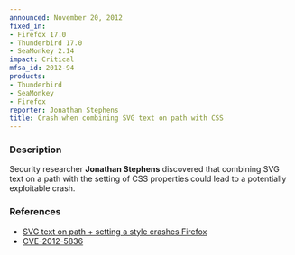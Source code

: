 ```yaml
---
announced: November 20, 2012
fixed_in:
- Firefox 17.0
- Thunderbird 17.0
- SeaMonkey 2.14
impact: Critical
mfsa_id: 2012-94
products:
- Thunderbird
- SeaMonkey
- Firefox
reporter: Jonathan Stephens
title: Crash when combining SVG text on path with CSS
---
```


<h3>Description</h3>

<p>Security researcher <strong>Jonathan Stephens</strong> discovered that combining SVG text on a path with the setting of CSS properties could lead to a potentially exploitable crash.
</p>


<h3>References</h3>

<ul>
  <li><a href="https://bugzilla.mozilla.org/show_bug.cgi?id=792857">
      SVG text on path + setting a style crashes Firefox</a></li>
  <li><a href="http://cve.mitre.org/cgi-bin/cvename.cgi?name=CVE-2012-5836" class="ex-ref">CVE-2012-5836</a></li>
</ul>



